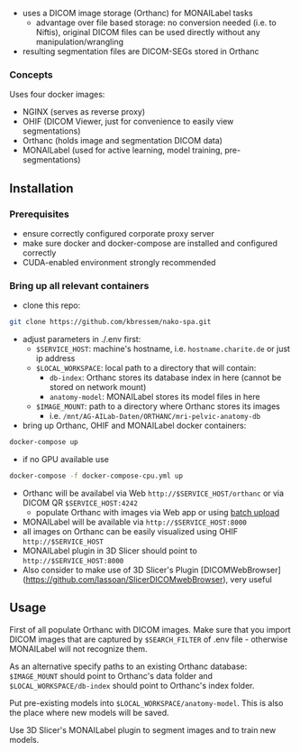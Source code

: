 

- uses a DICOM image storage (Orthanc) for MONAILabel tasks
  - advantage over file based storage: no conversion needed (i.e. to Niftis), original DICOM files can be used directly without any manipulation/wrangling
- resulting segmentation files are DICOM-SEGs stored in Orthanc




### Concepts
Uses four docker images:
- NGINX (serves as reverse proxy)
- OHIF (DICOM Viewer, just for convenience to easily view segmentations)
- Orthanc (holds image and segmentation DICOM data)
- MONAILabel (used for active learning, model training, pre-segmentations)

## Installation
### Prerequisites
- ensure correctly configured corporate proxy server
- make sure docker and docker-compose are installed and configured correctly
- CUDA-enabled environment strongly recommended


### Bring up all relevant containers
- clone this repo:
```bash
git clone https://github.com/kbressem/nako-spa.git
```
- adjust parameters in ./.env first:
  - `$SERVICE_HOST`: machine's hostname, i.e. `hostname.charite.de` or just ip address
  - `$LOCAL_WORKSPACE`: local path to a directory that will contain:
    - `db-index`: Orthanc stores its database index in here (cannot be stored on network mount)
    - `anatomy-model`: MONAILabel stores its model files in here
  - `$IMAGE_MOUNT`: path to a directory where Orthanc stores its images
    - i.e. `/mnt/AG-AILab-Daten/ORTHANC/mri-pelvic-anatomy-db`
- bring up Orthanc, OHIF and MONAILabel docker containers:
```bash
docker-compose up
```
- if no GPU available use
```bash
docker-compose -f docker-compose-cpu.yml up 
```
- Orthanc will be availabel via Web `http://$SERVICE_HOST/orthanc` or via DICOM QR `$SERVICE_HOST:4242`
  - populate Orthanc with images via Web app or using [batch upload](https://hg.orthanc-server.com/orthanc/file/Orthanc-1.11.1/OrthancServer/Resources/Samples/ImportDicomFiles/ImportDicomFiles.py)
- MONAILabel will be available via `http://$SERVICE_HOST:8000`
- all images on Orthanc can be easily visualized using OHIF `http://$SERVICE_HOST`
- MONAILabel plugin in 3D Slicer should point to `http://$SERVICE_HOST:8000`
- Also consider to make use of 3D Slicer's Plugin [DICOMWebBrowser] (https://github.com/lassoan/SlicerDICOMwebBrowser), very useful

## Usage
First of all populate Orthanc with DICOM images. Make sure that you import DICOM images that are captured by `$SEARCH_FILTER` of .env file - otherwise MONAILabel will not recognize them.

As an alternative specify paths to an existing Orthanc database: `$IMAGE_MOUNT` should point to Orthanc's data folder and `$LOCAL_WORKSPACE/db-index` should point to Orthanc's index folder.

Put pre-existing models into `$LOCAL_WORKSPACE/anatomy-model`. This is also the place where new models will be saved.

Use 3D Slicer's MONAILabel plugin to segment images and to train new models.
